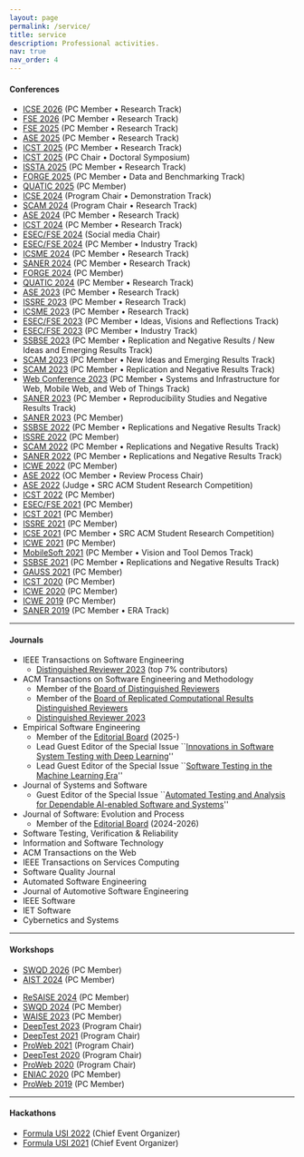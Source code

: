 ```yaml
---
layout: page
permalink: /service/
title: service
description: Professional activities.
nav: true
nav_order: 4
---
```


#### Conferences

+ [ICSE 2026](https://conf.researchr.org/track/icse-2026/icse-2026-research-track) (PC Member &#8226; Research Track)
+ [FSE 2026](https://conf.researchr.org/committee/fse-2026/fse-2026-research-papers-program-committee) (PC Member &#8226; Research Track)
+ [FSE 2025](https://conf.researchr.org/committee/fse-2025/fse-2025-papers-program-committee) (PC Member &#8226; Research Track)
+ [ASE 2025](https://conf.researchr.org/committee/ase-2025/ase-2025-papers-program-committee) (PC Member &#8226; Research Track)
+ [ICST 2025](https://conf.researchr.org/committee/icst-2025/icst-2025-papers-program-committee) (PC Member &#8226; Research Track)
+ [ICST 2025](https://conf.researchr.org/committee/icst-2025/icst-2025-papers-program-committee) (PC Chair &#8226; Doctoral Symposium)
+ [ISSTA 2025](https://2025.issta.org/committee/issta-2025-papers-program-committee) (PC Member &#8226; Research Track)
+ [FORGE 2025](https://conf.researchr.org/track/forge-2025/forge-2025-benchmarking) (PC Member &#8226; Data and Benchmarking Track)
+ [QUATIC 2025](https://2025.quatic.org/thematic-tracks/verification-validation-and-testing) (PC Member)
+ [ICSE 2024](https://conf.researchr.org/track/icse-2024/icse-2024-demonstrations) (Program Chair &#8226; Demonstration Track)
+ [SCAM 2024](https://www.ieee-scam.org/2024/#org) (Program Chair &#8226; Research Track)
+ [ASE 2024](https://conf.researchr.org/committee/ase-2024/ase-2024-papers-program-committee) (PC Member &#8226; Research Track)
+ [ICST 2024](https://conf.researchr.org/track/icst-2024/icst-2024-papers#About) (PC Member &#8226; Research Track)
+ [ESEC/FSE 2024](https://conf.researchr.org/committee/fse-2024/fse-2024-organizing-committee) (Social media Chair)
+ [ESEC/FSE 2024](https://2024.esec-fse.org/track/fse-2024-industry) (PC Member &#8226; Industry Track)
+ [ICSME 2024](https://conf.researchr.org/committee/icsme-2024/icsme-2024-papers-program-committee) (PC Member &#8226; Research Track)
+ [SANER 2024](https://conf.researchr.org/track/saner-2024/saner-2024-papers) (PC Member &#8226; Research Track)
+ [FORGE 2024](https://conf.researchr.org/home/forge-2024) (PC Member)
+ [QUATIC 2024](https://2024.quatic.org/thematic-tracks/verification-validation-and-testing) (PC Member &#8226; Research Track)
+ [ASE 2023](https://conf.researchr.org/committee/ase-2023/ase-2023-papers-program-committee) (PC Member &#8226; Research Track)
+ [ISSRE 2023](https://issre.github.io/2023/) (PC Member &#8226; Research Track)
+ [ICSME 2023](https://conf.researchr.org/track/icsme-2023/icsme-2023-papers) (PC Member &#8226; Research Track)
+ [ESEC/FSE 2023](https://2023.esec-fse.org/track/fse-2023-ideas--visions-and-reflections) (PC Member &#8226; Ideas, Visions and Reflections Track)
+ [ESEC/FSE 2023](https://2023.esec-fse.org/track/fse-2023-industry) (PC Member &#8226; Industry Track)
+ [SSBSE 2023](https://conf.researchr.org/committee/ssbse-2023/ssbse-2023-rene---nier-rene---nier) (PC Member &#8226; Replication and Negative Results / New Ideas and Emerging Results Track)
+ [SCAM 2023](https://www.ieee-scam.org/2023/#home) (PC Member &#8226; New Ideas and Emerging Results Track)
+ [SCAM 2023](https://www.ieee-scam.org/2023/#home) (PC Member &#8226; Replication and Negative Results Track)
+ [Web Conference 2023](https://www2023.thewebconf.org/calls/research-tracks/systems-infrasture/) (PC Member &#8226; Systems and Infrastructure for Web, Mobile Web, and Web of Things Track)
+ [SANER 2023](https://saner2023.must.edu.mo/programCommittee) (PC Member &#8226; Reproducibility Studies and Negative Results Track)
+ [SANER 2023](https://saner2023.must.edu.mo/programCommittee) (PC Member)
+ [SSBSE 2022](https://conf.researchr.org/track/ssbse-2022/ssbse-2022-rene---nier) (PC Member &#8226; Replications and Negative Results Track)
+ [ISSRE 2022](http://2021.issre.net/) (PC Member)
+ [SCAM 2022](http://www.ieee-scam.org/2022/#pc) (PC Member &#8226;  Replications and Negative Results Track)
+ [SANER 2022](https://saner2022.uom.gr/programCommittee) (PC Member &#8226;  Replications and Negative Results Track)
+ [ICWE 2022](https://icwe2022.webengineering.org/program-committee/) (PC Member)
+ [ASE 2022](https://conf.researchr.org/committee/ase-2022/ase-2022-organizing-committee) (OC Member &#8226; Review Process Chair)
+ [ASE 2022](https://conf.researchr.org/track/icse-2021/icse-2021-ACM-Student-Research-Competition#event-overview) (Judge &#8226; SRC ACM Student Research Competition)
+ [ICST 2022](https://icst2022.vrain.upv.es/committee/icst-2022-papers-program-committee) (PC Member)
+ [ESEC/FSE 2021](https://2021.esec-fse.org/committee/fse-2021-papers-program-committee) (PC Member)
+ [ICST 2021](https://icst2021.icmc.usp.br/committee/icst-2021-papers-program-committee) (PC Member)
+ [ISSRE 2021](http://2021.issre.net/) (PC Member)
+ [ICSE 2021](https://conf.researchr.org/track/icse-2021/icse-2021-ACM-Student-Research-Competition#About) (PC Member &#8226; SRC ACM Student Research Competition)
+ [ICWE 2021](https://icwe2021.webengineering.org/) (PC Member)
+ [MobileSoft 2021](https://conf.researchr.org/track/mobilesoft-2021/mobilesoft-2021-tool) (PC Member &#8226; Vision and Tool Demos Track)
+ [SSBSE 2021](https://conf.researchr.org/track/ssbse-2021/ssbse-2021-rene---replications-and-negative-results) (PC Member &#8226;  Replications and Negative Results Track)
+ [GAUSS 2021](http://gauss2021.iasi.cnr.it/) (PC Member)
+ [ICST 2020](https://icst2020.info/committee/icst-2020-papers-program-committee) (PC Member)
+ [ICWE 2020](https://icwe2020.webengineering.org/) (PC Member)
+ [ICWE 2019](https://icwe2019.webengineering.org/program-committee/) (PC Member)
+ [SANER 2019](https://saner2019.github.io/team/program-committee.html) (PC Member &#8226; ERA Track)

---

#### Journals

+ IEEE Transactions on Software Engineering
	+ [Distinguished Reviewer 2023](https://www.computer.org/csdl/journal/ts/2024/03/10473612/1VpY3MI1v4k) (top 7% contributors)
+ ACM Transactions on Software Engineering and Methodology
	+ Member of the [Board of Distinguished Reviewers](https://dl.acm.org/journal/tosem/distinguished-reviewers-board)
	+ Member of the [Board of Replicated Computational Results Distinguished Reviewers](https://dl.acm.org/journal/tosem/distinguished-reviewers-board)
	+ [Distinguished Reviewer 2023](assets/pdf/tosem-distinguished-reviewer-stocco.pdf)
+ Empirical Software Engineering
    + Member of the [Editorial Board](https://link.springer.com/journal/10664/editorial-board) (2025-)
	+ Lead Guest Editor of the Special Issue ``[Innovations in Software System Testing with Deep Learning](https://emsejournal.github.io/special_issues/2023_Innovations_in_Software_System_Testing_with_Deep_Learning.html)''
	+ Lead Guest Editor of the Special Issue ``[Software Testing in the Machine Learning Era](https://emsejournal.github.io/special_issues/2021_Software_Testing_in_the_Machine_Learning_Era.html)''
+ Journal of Systems and Software
	+ Guest Editor of the Special Issue ``[Automated Testing and Analysis for Dependable AI-enabled Software and Systems](https://www.sciencedirect.com/journal/journal-of-systems-and-software/about/call-for-papers)''
+ Journal of Software: Evolution and Process 
	+ Member of the [Editorial Board](https://onlinelibrary.wiley.com/page/journal/20477481/homepage/editorialboard.html) (2024-2026)
+ Software Testing, Verification & Reliability
+ Information and Software Technology
+ ACM Transactions on the Web
+ IEEE Transactions on Services Computing
+ Software Quality Journal
+ Automated Software Engineering
+ Journal of Automotive Software Engineering
+ IEEE Software
+ IET Software
+ Cybernetics and Systems

---

#### Workshops

+ [SWQD 2026](https://www.software-quality-days.com/en/conference/committee) (PC Member)
+ [AIST 2024](https://conf.researchr.org/home/icst-2024/aist-2024) (PC Member)
<!-- + [TestADS 2024](https://conf.researchr.org/home/icst-2024/testads-2024#Call-for-Papers) (PC Member) -->
+ [ReSAISE 2024](https://resaise.github.io/2023/committee.html) (PC Member)
+ [SWQD 2024](https://www.software-quality-days.com/en/conference/committee) (PC Member)
+ [WAISE 2023](https://www.waise.org/committees) (PC Member)
+ [DeepTest 2023](https://conf.researchr.org/home/icse-2023/deeptest-2023) (Program Chair)
+ [DeepTest 2021](https://deeptestconf.github.io/) (Program Chair)
+ [ProWeb 2021](https://2021.programming-conference.org/home/proweb-2021) (Program Chair)
+ [DeepTest 2020](https://deeptestconf.github.io/) (Program Chair)
+ [ProWeb 2020](https://2020.programming-conference.org/home/proweb-2020) (Program Chair)
+ [ENIAC 2020](https://2020.programming-conference.org/home/eniac-2020) (PC Member)
+ [ProWeb 2019](https://2019.programming-conference.org/home/proweb-2019) (PC Member)

---

#### Hackathons

+ [Formula USI 2022](https://formulausi.si.usi.ch/2022) (Chief Event Organizer)
+ [Formula USI 2021](https://formulausi.si.usi.ch/2021) (Chief Event Organizer)